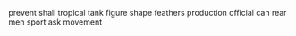 prevent shall tropical tank figure shape feathers production official can rear men sport ask movement